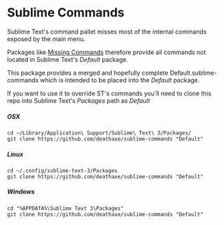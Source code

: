 # Sublime Commands

Sublime Text's command pallet misses most of the internal commands exposed by the main menu.

Packages like [Missing Commands](https://github.com/fjl/Sublime-Missing-Palette-Commands) therefore provide all commands not located in Sublime Text's _Default_ package.

This package provides a merged and hopefully complete Default.sublime-commands which is intended to be placed into the _Default_ package.

If you want to use it to override ST's commands you'll need to clone this repo into Sublime Text's _Packages_ path as _Default_

##### OSX

```shell
cd ~/Library/Application\ Support/Sublime\ Text\ 3/Packages/
git clone https://github.com/deathaxe/sublime-commands "Default"
```


##### Linux

```shell
cd ~/.config/sublime-text-3/Packages
git clone https://github.com/deathaxe/sublime-commands "Default"
```


##### Windows

```shell
cd "%APPDATA%\Sublime Text 3\Packages"
git clone https://github.com/deathaxe/sublime-commands "Default"
```
